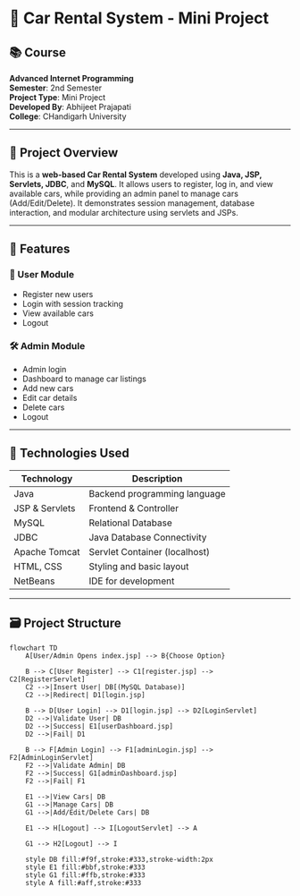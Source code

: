 # 🚗 Car Rental System - Mini Project

## 📚 Course
**Advanced Internet Programming**  
**Semester**: 2nd Semester  
**Project Type**: Mini Project  
**Developed By**: Abhijeet Prajapati  
**College**: CHandigarh University

---

## 📌 Project Overview

This is a **web-based Car Rental System** developed using **Java, JSP, Servlets, JDBC**, and **MySQL**. It allows users to register, log in, and view available cars, while providing an admin panel to manage cars (Add/Edit/Delete). It demonstrates session management, database interaction, and modular architecture using servlets and JSPs.

---

## 🎯 Features

### 👤 User Module
- Register new users
- Login with session tracking
- View available cars
- Logout

### 🛠️ Admin Module
- Admin login
- Dashboard to manage car listings
- Add new cars
- Edit car details
- Delete cars
- Logout

---

## 🧰 Technologies Used

| Technology        | Description                       |
|------------------|-----------------------------------|
| Java             | Backend programming language      |
| JSP & Servlets   | Frontend & Controller             |
| MySQL            | Relational Database               |
| JDBC             | Java Database Connectivity        |
| Apache Tomcat    | Servlet Container (localhost)     |
| HTML, CSS        | Styling and basic layout          |
| NetBeans         | IDE for development               |

---

## 🗃️ Project Structure

```mermaid 
flowchart TD
    A[User/Admin Opens index.jsp] --> B{Choose Option}
    
    B --> C[User Register] --> C1[register.jsp] --> C2[RegisterServlet]
    C2 -->|Insert User| DB[(MySQL Database)]
    C2 -->|Redirect| D1[login.jsp]

    B --> D[User Login] --> D1[login.jsp] --> D2[LoginServlet]
    D2 -->|Validate User| DB
    D2 -->|Success| E1[userDashboard.jsp]
    D2 -->|Fail| D1

    B --> F[Admin Login] --> F1[adminLogin.jsp] --> F2[AdminLoginServlet]
    F2 -->|Validate Admin| DB
    F2 -->|Success| G1[adminDashboard.jsp]
    F2 -->|Fail| F1

    E1 -->|View Cars| DB
    G1 -->|Manage Cars| DB
    G1 -->|Add/Edit/Delete Cars| DB

    E1 --> H[Logout] --> I[LogoutServlet] --> A

    G1 --> H2[Logout] --> I

    style DB fill:#f9f,stroke:#333,stroke-width:2px
    style E1 fill:#bbf,stroke:#333
    style G1 fill:#ffb,stroke:#333
    style A fill:#aff,stroke:#333
```